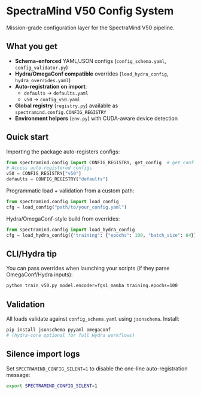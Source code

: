 # SpectraMind V50 Config System

Mission-grade configuration layer for the SpectraMind V50 pipeline.

## What you get

- **Schema-enforced** YAML/JSON configs (`config_schema.yaml`, `config_validator.py`)
- **Hydra/OmegaConf compatible** overrides (`load_hydra_config`, `hydra_overrides.yaml`)
- **Auto-registration on import**:
  - `defaults` → `defaults.yaml`
  - `v50` → `config_v50.yaml`
- **Global registry** (`registry.py`) available as `spectramind.config.CONFIG_REGISTRY`
- **Environment helpers** (`env.py`) with CUDA-aware device detection

## Quick start

Importing the package auto-registers configs:

```python
from spectramind.config import CONFIG_REGISTRY, get_config  # get_config via registry if you import it
# Access auto-registered configs
v50 = CONFIG_REGISTRY["v50"]
defaults = CONFIG_REGISTRY["defaults"]
```

Programmatic load + validation from a custom path:

```python
from spectramind.config import load_config
cfg = load_config("path/to/your_config.yaml")
```

Hydra/OmegaConf-style build from overrides:

```python
from spectramind.config import load_hydra_config
cfg = load_hydra_config({"training": {"epochs": 100, "batch_size": 64}})
```

## CLI/Hydra tip

You can pass overrides when launching your scripts (if they parse OmegaConf/Hydra inputs):

```bash
python train_v50.py model.encoder=fgs1_mamba training.epochs=100
```

## Validation

All loads validate against `config_schema.yaml` using `jsonschema`. Install:

```bash
pip install jsonschema pyyaml omegaconf
# (hydra-core optional for full Hydra workflows)
```

## Silence import logs

Set `SPECTRAMIND_CONFIG_SILENT=1` to disable the one-line auto-registration message:

```bash
export SPECTRAMIND_CONFIG_SILENT=1
```

